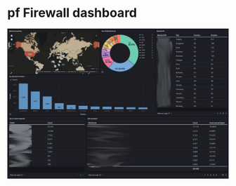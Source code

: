 # pf Firewall dashboard

![alt text](https://raw.githubusercontent.com/caseyrobb/k0s-gitops/master/assets/images/kibana.png)
